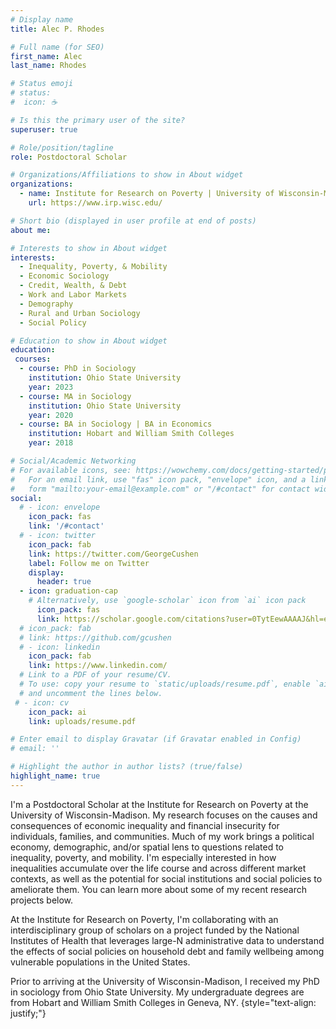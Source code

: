 ```yaml
---
# Display name
title: Alec P. Rhodes

# Full name (for SEO)
first_name: Alec
last_name: Rhodes

# Status emoji
# status:
#  icon: ☕️

# Is this the primary user of the site?
superuser: true

# Role/position/tagline
role: Postdoctoral Scholar

# Organizations/Affiliations to show in About widget
organizations:
  - name: Institute for Research on Poverty | University of Wisconsin-Madison
    url: https://www.irp.wisc.edu/

# Short bio (displayed in user profile at end of posts)
about me: 

# Interests to show in About widget
interests:
  - Inequality, Poverty, & Mobility
  - Economic Sociology
  - Credit, Wealth, & Debt
  - Work and Labor Markets
  - Demography
  - Rural and Urban Sociology 
  - Social Policy

# Education to show in About widget
education:
 courses: 
  - course: PhD in Sociology
    institution: Ohio State University
    year: 2023
  - course: MA in Sociology
    institution: Ohio State University
    year: 2020
  - course: BA in Sociology | BA in Economics 
    institution: Hobart and William Smith Colleges
    year: 2018

# Social/Academic Networking
# For available icons, see: https://wowchemy.com/docs/getting-started/page-builder/#icons
#   For an email link, use "fas" icon pack, "envelope" icon, and a link in the
#   form "mailto:your-email@example.com" or "/#contact" for contact widget.
social:
  # - icon: envelope
    icon_pack: fas
    link: '/#contact'
  # - icon: twitter
    icon_pack: fab
    link: https://twitter.com/GeorgeCushen
    label: Follow me on Twitter
    display:
      header: true
  - icon: graduation-cap
    # Alternatively, use `google-scholar` icon from `ai` icon pack
      icon_pack: fas
      link: https://scholar.google.com/citations?user=0TytEewAAAAJ&hl=en
  # icon_pack: fab
  # link: https://github.com/gcushen
  # - icon: linkedin
    icon_pack: fab
    link: https://www.linkedin.com/
  # Link to a PDF of your resume/CV.
  # To use: copy your resume to `static/uploads/resume.pdf`, enable `ai` icons in `params.yaml`,
  # and uncomment the lines below.
 # - icon: cv
    icon_pack: ai
    link: uploads/resume.pdf

# Enter email to display Gravatar (if Gravatar enabled in Config)
# email: ''

# Highlight the author in author lists? (true/false)
highlight_name: true
---
```


I'm a Postdoctoral Scholar at the Institute for Research on Poverty at the University of Wisconsin-Madison. My research focuses on the causes and consequences of economic inequality and financial insecurity for individuals, families, and communities. Much of my work brings a political economy, demographic, and/or spatial lens to questions related to inequality, poverty, and mobility. I'm especially interested in how inequalities accumulate over the life course and across different market contexts, as well as the potential for social institutions and social policies to ameliorate them. You can learn more about some of my recent research projects below.

At the Institute for Research on Poverty, I'm collaborating with an interdisciplinary group of scholars on a project funded by the National Institutes of Health that leverages large-N administrative data to understand the effects of social policies on household debt and family wellbeing among vulnerable populations in the United States.

Prior to arriving at the University of Wisconsin-Madison, I received my PhD in sociology from Ohio State University. My undergraduate degrees are from Hobart and William Smith Colleges in Geneva, NY.
{style="text-align: justify;"}
